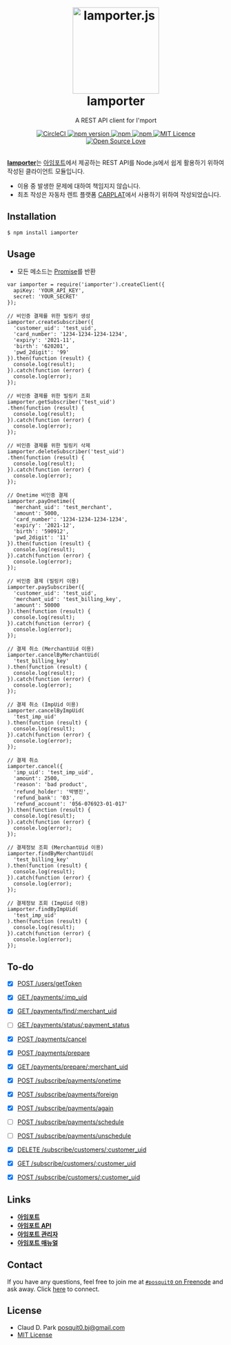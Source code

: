 <h1 align="center">
  <a href="https://github.com/posquit0/node-iamporter" title="Iamporter.js">
    <img alt="Iamporter.js" src="https://avatars3.githubusercontent.com/u/11437969" width="200px" height="200px" />
  </a>
  <br />
  Iamporter
</h1>

<p align="center">
  A REST API client for I'mport
</p>

<div align="center">
  <a href="https://circleci.com/gh/posquit0/node-iamporter">
    <img alt="CircleCI" src="https://circleci.com/gh/posquit0/node-iamporter.svg?style=shield" />
  </a>
  <a href="https://badge.fury.io/js/iamporter">
    <img alt="npm version" src="https://badge.fury.io/js/iamporter.svg" />
  </a>
  <a href="https://www.npmjs.com/package/iamporter">
    <img alt="npm" src="https://img.shields.io/npm/dt/iamporter.svg" />
  </a>
  <a href="https://david-dm.org/posquit0/node-iamporter">
    <img alt="npm" src="https://img.shields.io/david/posquit0/node-iamporter.svg?style=flat-square" />
  </a>
  <a href="https://opensource.org/licenses/mit-license.php">
    <img alt="MIT Licence" src="https://badges.frapsoft.com/os/mit/mit.svg?v=103" />
  </a>
  <a href="https://github.com/ellerbrock/open-source-badge/">
    <img alt="Open Source Love" src="https://badges.frapsoft.com/os/v1/open-source.svg?v=103" />
  </a>
</div>

<br />

[**Iamporter**](https://github.com/posquit0/node-iamporter)는 [아임포트](http://iamport.kr/)에서 제공하는 REST API를 Node.js에서 쉽게 활용하기 위하여 작성된 클라이언트 모듈입니다.

- 이용 중 발생한 문제에 대하여 책임지지 않습니다.
- 최초 작성은 자동차 렌트 플랫폼 [CARPLAT](https://www.carplat.co.kr)에서 사용하기 위하여 작성되었습니다.

## <a name="installation">Installation

```bash
$ npm install iamporter
```


## <a name="usage">Usage

- 모든 메소드는 [Promise](http://www.html5rocks.com/ko/tutorials/es6/promises/)를 반환

```node
var iamporter = require('iamporter').createClient({
  apiKey: 'YOUR_API_KEY',
  secret: 'YOUR_SECRET'
});

// 비인증 결제를 위한 빌링키 생성
iamporter.createSubscriber({
  'customer_uid': 'test_uid',
  'card_number': '1234-1234-1234-1234',
  'expiry': '2021-11',
  'birth': '620201',
  'pwd_2digit': '99'
}).then(function (result) {
  console.log(result);
}).catch(function (error) {
  console.log(error);
});

// 비인증 결제를 위한 빌링키 조회
iamporter.getSubscriber('test_uid')
.then(function (result) {
  console.log(result);
}).catch(function (error) {
  console.log(error);
});

// 비인증 결제를 위한 빌링키 삭제
iamporter.deleteSubscriber('test_uid')
.then(function (result) {
  console.log(result);
}).catch(function (error) {
  console.log(error);
});

// Onetime 비인증 결제
iamporter.payOnetime({
  'merchant_uid': 'test_merchant',
  'amount': 5000,
  'card_number': '1234-1234-1234-1234',
  'expiry': '2021-12',
  'birth': '590912',
  'pwd_2digit': '11'
}).then(function (result) {
  console.log(result);
}).catch(function (error) {
  console.log(error);
});

// 비인증 결제 (빌링키 이용)
iamporter.paySubscriber({
  'customer_uid': 'test_uid',
  'merchant_uid': 'test_billing_key',
  'amount': 50000
}).then(function (result) {
  console.log(result);
}).catch(function (error) {
  console.log(error);
});

// 결제 취소 (MerchantUid 이용)
iamporter.cancelByMerchantUid(
  'test_billing_key'
).then(function (result) {
  console.log(result);
}).catch(function (error) {
  console.log(error);
});

// 결제 취소 (ImpUid 이용)
iamporter.cancelByImpUid(
  'test_imp_uid'
).then(function (result) {
  console.log(result);
}).catch(function (error) {
  console.log(error);
});

// 결제 취소
iamporter.cancel({
  'imp_uid': 'test_imp_uid',
  'amount': 2500,
  'reason': 'bad product',
  'refund_holder': '박병진',
  'refund_bank': '03',
  'refund_account': '056-076923-01-017'
}).then(function (result) {
  console.log(result);
}).catch(function (error) {
  console.log(error);
});

// 결제정보 조회 (MerchantUid 이용)
iamporter.findByMerchantUid(
  'test_billing_key'
).then(function (result) {
  console.log(result);
}).catch(function (error) {
  console.log(error);
});

// 결제정보 조회 (ImpUid 이용)
iamporter.findByImpUid(
  'test_imp_uid'
).then(function (result) {
  console.log(result);
}).catch(function (error) {
  console.log(error);
});
```


## To-do

- [x] [POST  /users/getToken](https://api.iamport.kr/#!/authenticate/getToken)
- [x] [GET   /payments/:imp_uid](https://api.iamport.kr/#!/payments/getPaymentByImpUid)
- [x] [GET   /payments/find/:merchant_uid](https://api.iamport.kr/#!/payments/getPaymentByMerchantUid)
- [ ] [GET   /payments/status/:payment_status](https://api.iamport.kr/#!/payments/getPaymentsByStatus)
- [x] [POST  /payments/cancel](https://api.iamport.kr/#!/payments/cancelPayment)
- [x] [POST  /payments/prepare](https://api.iamport.kr/#!/payments.validation/preparePayment)
- [x] [GET   /payments/prepare/:merchant_uid](https://api.iamport.kr/#!/payments.validation/getPaymentPrepareByMerchantUid)
- [x] [POST  /subscribe/payments/onetime](https://api.iamport.kr/#!/subscribe/onetime)
- [x] [POST  /subscribe/payments/foreign](https://api.iamport.kr/#!/)
- [x] [POST  /subscribe/payments/again](https://api.iamport.kr/#!/subscribe/again)
- [ ] [POST   /subscribe/payments/schedule](https://api.iamport.kr/#!/subscribe/schedule)
- [ ] [POST   /subscribe/payments/unschedule](https://api.iamport.kr/#!/subscribe/unschedule)
- [x] [DELETE /subscribe/customers/:customer_uid](https://api.iamport.kr/#!/subscribe.customer/customer_delete)
- [x] [GET    /subscribe/customers/:customer_uid](https://api.iamport.kr/#!/subscribe.customer/customer_view)
- [x] [POST   /subscribe/customers/:customer_uid](https://api.iamport.kr/#!/subscribe.customer/customer_save)


## <a name="links">Links

- [**아임포트**](http://www.iamport.kr/)
- [**아임포트 API**](https://api.iamport.kr/)
- [**아임포트 관리자**](https://admin.iamport.kr/)
- [**아임포트 매뉴얼**](http://www.iamport.kr/manual/)


## <a name="contact">Contact

If you have any questions, feel free to join me at [`#posquit0` on Freenode](irc://irc.freenode.net/posquit0) and ask away. Click [here](https://kiwiirc.com/client/irc.freenode.net/posquit0) to connect.


## <a name="license">License

- Claud D. Park <posquit0.bj@gmail.com>
- [MIT License](https://github.com/posquit0/node-iamporter/blob/master/LICENSE)
